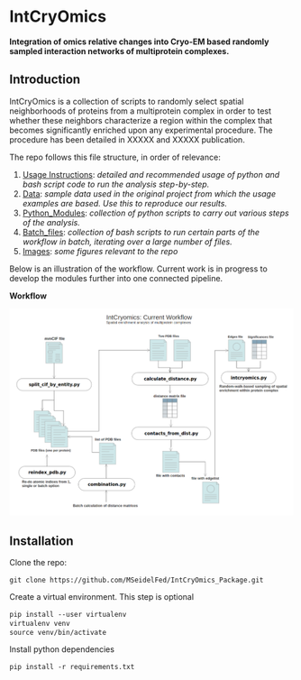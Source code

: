 # IntCryOmics
**Integration of omics relative changes into Cryo-EM based randomly sampled interaction networks of multiprotein complexes.**
## Introduction
IntCryOmics is a collection of scripts to randomly select spatial neighborhoods of proteins from a multiprotein complex in order to test whether these neighbors characterize a region within the complex that becomes significantly enriched upon any experimental procedure. The procedure has been detailed in XXXXX and XXXXX publication.

The repo follows this file structure, in order of relevance:

1. [Usage Instructions](https://github.com/MSeidelFed/IntCryOmics_Package/blob/master/USAGE.md): _detailed and recommended usage of python and bash script code to run the analysis step-by-step._
2. [Data](https://github.com/MSeidelFed/IntCryOmics_Package/tree/master/Data): _sample data used in the original project from which the usage examples are based. Use  this to reproduce our results._
3. [Python_Modules](https://github.com/MSeidelFed/IntCryOmics_Package/tree/master/Python_Modules): _collection of python scripts to carry out various steps of the analysis._
4. [Batch_files](https://github.com/MSeidelFed/IntCryOmics_Package/tree/master/Batch_files): _collection of bash scripts to run certain parts of the workflow in batch, iterating over a large number of files._
5. [Images](https://github.com/MSeidelFed/IntCryOmics_Package/tree/master/images): _some figures relevant to the repo_

Below is an illustration of the workflow. Current work is in progress to develop the modules further into one connected pipeline. 

**Workflow**

![Workflow](images/intcryomics_workflow.png)


## Installation

Clone the repo:
```
git clone https://github.com/MSeidelFed/IntCryOmics_Package.git
```
Create a virtual environment. This step is optional
```
pip install --user virtualenv
virtualenv venv
source venv/bin/activate
```
Install python dependencies
```
pip install -r requirements.txt
```
